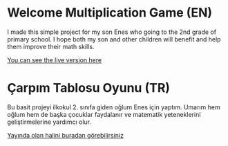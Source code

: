 # Welcome Multiplication Game (EN)

I made this simple project for my son Enes who going to the 2nd grade of primary school. I hope both my son and other children will benefit and help them improve their math skills.

[You can see the live version here](https://carpmaoyunu.herokuapp.com/)

# Çarpım Tablosu Oyunu (TR)

Bu basit projeyi ilkokul 2. sınıfa giden oğlum Enes için yaptım. Umarım hem oğlum hem de başka çocuklar faydalanır ve matematik yeteneklerini geliştirmelerine yardımcı olur.
	
[Yayında olan halini buradan görebilirsiniz](https://carpmaoyunu.herokuapp.com/)